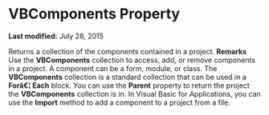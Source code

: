 
# VBComponents Property

 **Last modified:** July 28, 2015


Returns a collection of the components contained in a project.
 **Remarks**
Use the  **VBComponents** collection to access, add, or remove components in a project. A component can be a form, module, or class. The **VBComponents** collection is a standard collection that can be used in a **Forâ€¦ Each** block.
You can use the  **Parent** property to return the project the **VBComponents** collection is in.
In Visual Basic for Applications, you can use the  **Import** method to add a component to a project from a file.
